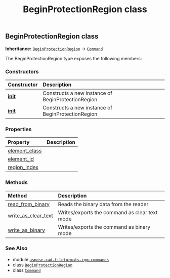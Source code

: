 ﻿---
title: BeginProtectionRegion class
second_title: Aspose.CAD for Python via .NET API References
description: 
type: docs
weight: 170
url: /python-net/aspose.cad.fileformats.cgm.commands/beginprotectionregion/
is_root: false
---

## BeginProtectionRegion class



**Inheritance:** [`BeginProtectionRegion`](/cad/python-net/aspose.cad.fileformats.cgm.commands/beginprotectionregion) → 
[`Command`](/cad/python-net/aspose.cad.fileformats.cgm.commands/command)



The BeginProtectionRegion type exposes the following members:

### Constructors
| Constructor | Description |
| :- | :- |
| [__init__](/cad/python-net/aspose.cad.fileformats.cgm.commands/beginprotectionregion/__init__/#aspose.cad.fileformats.cgm.CgmFile) | Constructs a new instance of BeginProtectionRegion |
| [__init__](/cad/python-net/aspose.cad.fileformats.cgm.commands/beginprotectionregion/__init__/#aspose.cad.fileformats.cgm.CgmFile-int) | Constructs a new instance of BeginProtectionRegion |


### Properties
| Property | Description |
| :- | :- |
| [element_class](/cad/python-net/aspose.cad.fileformats.cgm.commands/beginprotectionregion/element_class) |  |
| [element_id](/cad/python-net/aspose.cad.fileformats.cgm.commands/beginprotectionregion/element_id) |  |
| [region_index](/cad/python-net/aspose.cad.fileformats.cgm.commands/beginprotectionregion/region_index) |  |


### Methods
| Method | Description |
| :- | :- |
| [read_from_binary](/cad/python-net/aspose.cad.fileformats.cgm.commands/beginprotectionregion/read_from_binary/#aspose.cad.fileformats.cgm.IBinaryReader) | Reads the binary data from the reader |
| [write_as_clear_text](/cad/python-net/aspose.cad.fileformats.cgm.commands/beginprotectionregion/write_as_clear_text/#aspose.cad.fileformats.cgm.IClearTextWriter) | Writes/exports the command as clear text mode |
| [write_as_binary](/cad/python-net/aspose.cad.fileformats.cgm.commands/beginprotectionregion/write_as_binary/#aspose.cad.fileformats.cgm.IBinaryWriter) | Writes/exports the command as binary mode |



### See Also
* module [`aspose.cad.fileformats.cgm.commands`](..)
* class [`BeginProtectionRegion`](/cad/python-net/aspose.cad.fileformats.cgm.commands/beginprotectionregion)
* class [`Command`](/cad/python-net/aspose.cad.fileformats.cgm.commands/command)
